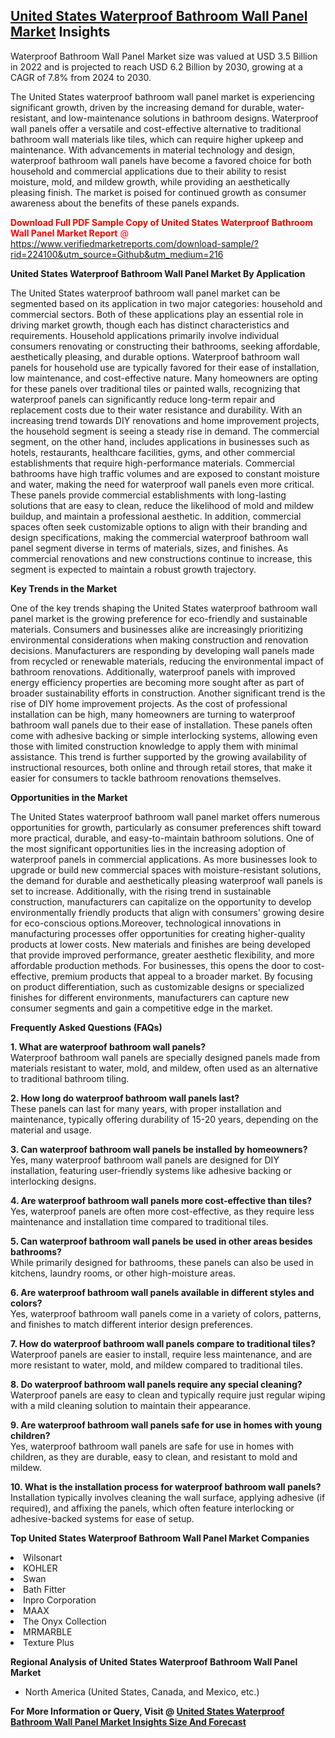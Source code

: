 <h2><a href="https://www.verifiedmarketreports.com/download-sample/?rid=224100&amp;utm_source=Github&amp;utm_medium=216" target="_blank">United States Waterproof Bathroom Wall Panel Market</a> Insights</h2><p>Waterproof Bathroom Wall Panel Market size was valued at USD 3.5 Billion in 2022 and is projected to reach USD 6.2 Billion by 2030, growing at a CAGR of 7.8% from 2024 to 2030.</p><p><p>The United States waterproof bathroom wall panel market is experiencing significant growth, driven by the increasing demand for durable, water-resistant, and low-maintenance solutions in bathroom designs. Waterproof wall panels offer a versatile and cost-effective alternative to traditional bathroom wall materials like tiles, which can require higher upkeep and maintenance. With advancements in material technology and design, waterproof bathroom wall panels have become a favored choice for both household and commercial applications due to their ability to resist moisture, mold, and mildew growth, while providing an aesthetically pleasing finish. The market is poised for continued growth as consumer awareness about the benefits of these panels expands. <p><span class=""><span style="color: #ff0000;"><strong>Download Full PDF Sample Copy of United States Waterproof Bathroom Wall Panel Market Report</strong> @ </span><a href="https://www.verifiedmarketreports.com/download-sample/?rid=224100&amp;utm_source=Github&amp;utm_medium=216" target="_blank">https://www.verifiedmarketreports.com/download-sample/?rid=224100&amp;utm_source=Github&amp;utm_medium=216</a></span></p></p><p><strong>United States Waterproof Bathroom Wall Panel Market By Application</strong></p><p>The United States waterproof bathroom wall panel market can be segmented based on its application in two major categories: household and commercial sectors. Both of these applications play an essential role in driving market growth, though each has distinct characteristics and requirements. Household applications primarily involve individual consumers renovating or constructing their bathrooms, seeking affordable, aesthetically pleasing, and durable options. Waterproof bathroom wall panels for household use are typically favored for their ease of installation, low maintenance, and cost-effective nature. Many homeowners are opting for these panels over traditional tiles or painted walls, recognizing that waterproof panels can significantly reduce long-term repair and replacement costs due to their water resistance and durability. With an increasing trend towards DIY renovations and home improvement projects, the household segment is seeing a steady rise in demand. The commercial segment, on the other hand, includes applications in businesses such as hotels, restaurants, healthcare facilities, gyms, and other commercial establishments that require high-performance materials. Commercial bathrooms have high traffic volumes and are exposed to constant moisture and water, making the need for waterproof wall panels even more critical. These panels provide commercial establishments with long-lasting solutions that are easy to clean, reduce the likelihood of mold and mildew buildup, and maintain a professional aesthetic. In addition, commercial spaces often seek customizable options to align with their branding and design specifications, making the commercial waterproof bathroom wall panel segment diverse in terms of materials, sizes, and finishes. As commercial renovations and new constructions continue to increase, this segment is expected to maintain a robust growth trajectory.<p><strong>Key Trends in the Market</strong></p><p>One of the key trends shaping the United States waterproof bathroom wall panel market is the growing preference for eco-friendly and sustainable materials. Consumers and businesses alike are increasingly prioritizing environmental considerations when making construction and renovation decisions. Manufacturers are responding by developing wall panels made from recycled or renewable materials, reducing the environmental impact of bathroom renovations. Additionally, waterproof panels with improved energy efficiency properties are becoming more sought after as part of broader sustainability efforts in construction. Another significant trend is the rise of DIY home improvement projects. As the cost of professional installation can be high, many homeowners are turning to waterproof bathroom wall panels due to their ease of installation. These panels often come with adhesive backing or simple interlocking systems, allowing even those with limited construction knowledge to apply them with minimal assistance. This trend is further supported by the growing availability of instructional resources, both online and through retail stores, that make it easier for consumers to tackle bathroom renovations themselves. <p><strong>Opportunities in the Market</strong></p><p>The United States waterproof bathroom wall panel market offers numerous opportunities for growth, particularly as consumer preferences shift toward more practical, durable, and easy-to-maintain bathroom solutions. One of the most significant opportunities lies in the increasing adoption of waterproof panels in commercial applications. As more businesses look to upgrade or build new commercial spaces with moisture-resistant solutions, the demand for durable and aesthetically pleasing waterproof wall panels is set to increase. Additionally, with the rising trend in sustainable construction, manufacturers can capitalize on the opportunity to develop environmentally friendly products that align with consumers' growing desire for eco-conscious options.Moreover, technological innovations in manufacturing processes offer opportunities for creating higher-quality products at lower costs. New materials and finishes are being developed that provide improved performance, greater aesthetic flexibility, and more affordable production methods. For businesses, this opens the door to cost-effective, premium products that appeal to a broader market. By focusing on product differentiation, such as customizable designs or specialized finishes for different environments, manufacturers can capture new consumer segments and gain a competitive edge in the market. <p><strong>Frequently Asked Questions (FAQs)</strong></p><p><strong>1. What are waterproof bathroom wall panels?</strong><br>Waterproof bathroom wall panels are specially designed panels made from materials resistant to water, mold, and mildew, often used as an alternative to traditional bathroom tiling.</p><p><strong>2. How long do waterproof bathroom wall panels last?</strong><br>These panels can last for many years, with proper installation and maintenance, typically offering durability of 15-20 years, depending on the material and usage.</p><p><strong>3. Can waterproof bathroom wall panels be installed by homeowners?</strong><br>Yes, many waterproof bathroom wall panels are designed for DIY installation, featuring user-friendly systems like adhesive backing or interlocking designs.</p><p><strong>4. Are waterproof bathroom wall panels more cost-effective than tiles?</strong><br>Yes, waterproof panels are often more cost-effective, as they require less maintenance and installation time compared to traditional tiles.</p><p><strong>5. Can waterproof bathroom wall panels be used in other areas besides bathrooms?</strong><br>While primarily designed for bathrooms, these panels can also be used in kitchens, laundry rooms, or other high-moisture areas.</p><p><strong>6. Are waterproof bathroom wall panels available in different styles and colors?</strong><br>Yes, waterproof bathroom wall panels come in a variety of colors, patterns, and finishes to match different interior design preferences.</p><p><strong>7. How do waterproof bathroom wall panels compare to traditional tiles?</strong><br>Waterproof panels are easier to install, require less maintenance, and are more resistant to water, mold, and mildew compared to traditional tiles.</p><p><strong>8. Do waterproof bathroom wall panels require any special cleaning?</strong><br>Waterproof panels are easy to clean and typically require just regular wiping with a mild cleaning solution to maintain their appearance.</p><p><strong>9. Are waterproof bathroom wall panels safe for use in homes with young children?</strong><br>Yes, waterproof bathroom wall panels are safe for use in homes with children, as they are durable, easy to clean, and resistant to mold and mildew.</p><p><strong>10. What is the installation process for waterproof bathroom wall panels?</strong><br>Installation typically involves cleaning the wall surface, applying adhesive (if required), and affixing the panels, which often feature interlocking or adhesive-backed systems for ease of setup.</p></p><p><strong>Top United States Waterproof Bathroom Wall Panel Market Companies</strong></p><div data-test-id=""><p><li>Wilsonart</li><li> KOHLER</li><li> Swan</li><li> Bath Fitter</li><li> Inpro Corporation</li><li> MAAX</li><li> The Onyx Collection</li><li> MRMARBLE</li><li> Texture Plus</li></p><div><strong>Regional Analysis of&nbsp;United States Waterproof Bathroom Wall Panel Market</strong></div><ul><li dir="ltr"><p dir="ltr">North America&nbsp;(United States, Canada, and Mexico, etc.)</p></li></ul><p><strong>For More Information or Query, Visit @&nbsp;</strong><strong><a href="https://www.verifiedmarketreports.com/product/waterproof-bathroom-wall-panel-market/?utm_source=Github&amp;utm_medium=216" target="_blank">United States Waterproof Bathroom Wall Panel Market Insights Size And Forecast</a></strong></p></div>
